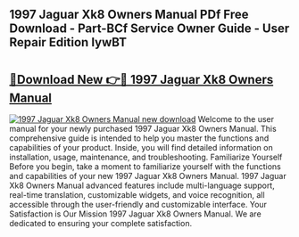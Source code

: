 ## 1997 Jaguar Xk8 Owners Manual PDf Free Download - Part-BCf Service Owner Guide - User Repair Edition IywBT

# <h2><a href="http://bc16076.oget.top/?id=1997+Jaguar+Xk8+Owners+Manual">🔗Download New 👉🔴 1997 Jaguar Xk8 Owners Manual</a></h2>

[![1997 Jaguar Xk8 Owners Manual new download](https://i.imgur.com/5g1atiW.png)](http://bc16076.oget.top/?id=1997+Jaguar+Xk8+Owners+Manual)
Welcome to the user manual for your newly purchased 1997 Jaguar Xk8 Owners Manual. This comprehensive guide is intended to help you master the functions and capabilities of your product. Inside, you will find detailed information on installation, usage, maintenance, and troubleshooting. Familiarize Yourself Before you begin, take a moment to familiarize yourself with the functions and capabilities of your new 1997 Jaguar Xk8 Owners Manual. 1997 Jaguar Xk8 Owners Manual advanced features include multi-language support, real-time translation, customizable widgets, and voice recognition, all accessible through the user-friendly and customizable interface. Your Satisfaction is Our Mission 1997 Jaguar Xk8 Owners Manual. We are dedicated to ensuring your complete satisfaction.
